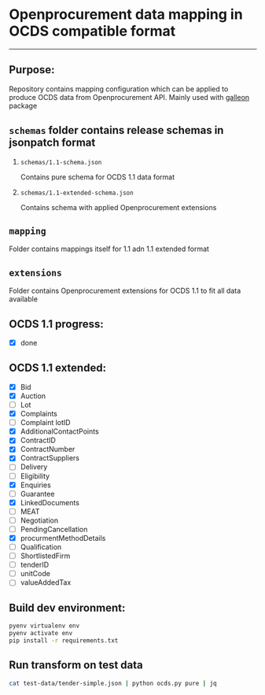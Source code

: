 # Openprocurement data mapping in OCDS compatible format
---

## Purpose:
Repository contains mapping configuration which can be applied to produce OCDS data from Openprocurement API. 
Mainly used with [ galleon ](https://gitlab.quintagroup.com/yshalenyk/galleon) package

## `schemas` folder contains release schemas in jsonpatch format
1. `schemas/1.1-schema.json` 

    Contains pure schema for OCDS 1.1 data format
2. `schemas/1.1-extended-schema.json`

    Contains schema with applied Openprocurement extensions 

## `mapping` 
Folder contains mappings itself for 1.1 adn 1.1 extended format

## `extensions`
Folder contains Openprocurement extensions for OCDS 1.1 to fit all data available 

## OCDS 1.1 progress:
- [x] done

## OCDS 1.1 extended:

- [x] Bid
- [x] Auction
- [ ] Lot
- [x] Complaints
- [ ] Complaint lotID
- [x] AdditionalContactPoints
- [x] ContractID
- [x] ContractNumber
- [x] ContractSuppliers
- [ ] Delivery
- [ ] Eligibility
- [x] Enquiries
- [ ] Guarantee
- [x] LinkedDocuments
- [ ] MEAT
- [ ] Negotiation
- [ ] PendingCancellation
- [x] procurmentMethodDetails
- [ ] Qualification
- [ ] ShortlistedFirm
- [ ] tenderID
- [ ] unitCode
- [ ] valueAddedTax

## Build dev environment:
```bash
pyenv virtualenv env
pyenv activate env
pip install -r requirements.txt
```

## Run transform on test data
``` bash
cat test-data/tender-simple.json | python ocds.py pure | jq
```
